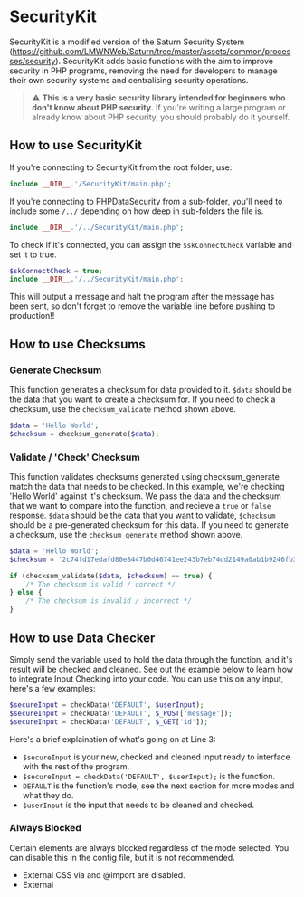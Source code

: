 # SecurityKit
SecurityKit is a modified version of the Saturn Security System (https://github.com/LMWNWeb/Saturn/tree/master/assets/common/processes/security). SecurityKit adds basic functions with the aim to improve security in PHP programs, removing the need for developers to manage their own security systems and centralising security operations.

> :warning: **This is a very basic security library intended for beginners who don't know about PHP security.** If you're writing a large program or already know about PHP security, you should probably do it yourself.

## How to use SecurityKit
If you're connecting to SecurityKit from the root folder, use:
```php
include __DIR__.'/SecurityKit/main.php';
```
If you're connecting to PHPDataSecurity from a sub-folder, you'll need to include some `/../` depending on how deep in sub-folders the file is.
```php
include __DIR__.'/../SecurityKit/main.php';
```
To check if it's connected, you can assign the `$skConnectCheck` variable and set it to true.
```php
$skConnectCheck = true;
include __DIR__.'/../SecurityKit/main.php';
```
This will output a message and halt the program after the message has been sent, so don't forget to remove the variable line before pushing to production!!

## How to use Checksums

### Generate Checksum

This function generates a checksum for data provided to it. `$data` should be the data that you want to create a checksum for. If you need to check a checksum, use the `checksum_validate` method shown above.

```php
$data = 'Hello World';
$checksum = checksum_generate($data);
```

### Validate / 'Check' Checksum

This function validates checksums generated using checksum_generate match the data that needs to be checked. In this example, we're checking 'Hello World' against it's checksum. We pass the data and the checksum that we want to compare into the function, and recieve a `true` or `false` response. 
`$data` should be the data that you want to validate, `$checksum` should be a pre-generated checksum for this data. If you need to generate a checksum, use the `checksum_generate` method shown above.

```php
$data = 'Hello World';
$checksum = '2c74fd17edafd80e8447b0d46741ee243b7eb74dd2149a0ab1b9246fb30382f27e853d8585719e0e67cbda0daa8f51671064615d645ae27acb15bfb1447f459b';

if (checksum_validate($data, $checksum) == true) {
    /* The checksum is valid / correct */
} else {
    /* The checksum is invalid / incorrect */
}
```

## How to use Data Checker

Simply send the variable used to hold the data through the function, and it's result will be checked and cleaned. See out the example below to learn how to integrate Input Checking into your code. You can use this on any input, here's a few examples:
```php
$secureInput = checkData('DEFAULT', $userInput);
$secureInput = checkData('DEFAULT', $_POST['message']);
$secureInput = checkData('DEFAULT', $_GET['id']);
```
Here's a brief explaination of what's going on at Line 3:
- `$secureInput` is your new, checked and cleaned input ready to interface with the rest of the program.
- `$secureInput = checkData('DEFAULT', $userInput);` is the function.
- `DEFAULT` is the function's mode, see the next section for more modes and what they do.
- `$userInput` is the input that needs to be cleaned and checked.

### Always Blocked
Certain elements are always blocked regardless of the mode selected. You can disable this in the config file, but it is not recommended.
- External CSS via <link> and @import are disabled.
- External <script> tags are disabled.
- PHP and SQL Commands are disabled.
- Access to external CSS and JS is availiable in the Administration panel.

### Modes

**DEFAULT (Recommended)**
  
```php
$secureInput = checkData('DEFAULT', $userInput);
```
  
Allows No Code.
  
*Block All is the default mode. This blocks SQL Injection, Cross-site Scripting, HTML Code Injection, CSS Code Injection, JS Code Injection and PHP Code Injection. Rich Text Editors may run into issues using this mode. We highly recommend using this mode when sanitising plain text inputs such as logins, forms and more that do not require rich text editors or HTML content to pass through.*
  
  
**HTML**
  
```php
$secureInput = checkData('HTML', $userInput);
```
  
Allows HTML.
  
*Sometimes, inputs require HTML such as rich text editors. This mode allows HTML to pass through, but not JavaScript and CSS. JavaScript and CSS are both still disabled. Plain text editors (<textarea> <input> for names, emails, passwords, etc.) should use Block All unless they specificially require HTML content to pass through.*
  
  
**CSS**
  
```php
$secureInput = checkData('CSS', $userInput);
```
  
Allows HTML and CSS.
  
*As well as allowing HTML, this mode also enables CSS in the document.*

  
**TAGCSS**
  
```php
$secureInput = checkData('TAGCSS', $userInput);
```
  
Allows HTML and Tagged CSS.
  
*Allows HTML tags to contain tag-specific CSS (eg. <span style="color:blue;">) but disallow the use of <style> tags.*
  
**JS**
  
```php
$secureInput = checkData('JS', $userInput);
```
  
Allows HTML and JavaScript.
  
*As well as allowing HTML, this mode also enables inline JavaScript, external JavaScript is blocked.*

**ALL**
  
```php
$secureInput = checkData('ALL', $userInput);
```
  
Allows HTML, CSS, Tagged CSS and JavaScript.
  
*Allows all server-safe content to pass through. HTML, CSS and JavaScript content is allowed. External CSS, JavaScript and the tag is blocked.*

## Disclaimer
SecurityKit and it's contributors cannot be held responsible for any data breaches, leaks or vulnerabilities as a result of SecurityKit software. This software may contain bugs, use at your own risk.
